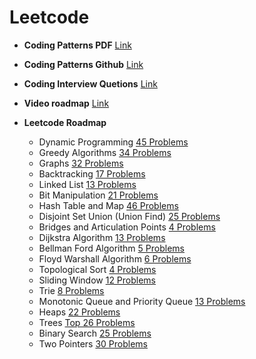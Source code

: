 # Leetcode

* **Coding Patterns PDF** [Link](/assets/coding_patterns.pdf)

* **Coding Patterns Github** [Link](https://github.com/Chanda-Abdul/Several-Coding-Patterns-for-Solving-Data-Structures-and-Algorithms-Problems-during-Interviews)
  
* **Coding Interview Quetions** [Link](/assets/coding_interview_questions.pdf)

* **Video roadmap** [Link](https://takeuforward.org/interviews/blind-75-leetcode-problems-detailed-video-solutions)
  
* **Leetcode Roadmap**
  * Dynamic Programming [45 Problems](https://lnkd.in/gHYgRDSZ)
  * Greedy Algorithms [34 Problems](https://lnkd.in/gianQPuw)
  * Graphs [32 Problems](https://lnkd.in/gcHRz5-p)
  * Backtracking [17 Problems](https://lnkd.in/gersVnrz)
  * Linked List [13 Problems](https://lnkd.in/gT_FhqYa)
  * Bit Manipulation [21 Problems](https://lnkd.in/gtZZc6tR)
  * Hash Table and Map [46 Problems](https://lnkd.in/gPsUh6w5)
  * Disjoint Set Union (Union Find) [25 Problems](https://lnkd.in/gQx74mJc)
  * Bridges and Articulation Points [4 Problems](https://lnkd.in/gRpJ6qxN)
  * Dijkstra Algorithm [13 Problems](https://lnkd.in/gRsxH7Th)
  * Bellman Ford Algorithm [5 Problems](https://lnkd.in/gBN54_mc)
  * Floyd Warshall Algorithm [6 Problems](https://lnkd.in/g6zvRYbb)
  * Topological Sort [4 Problems](https://lnkd.in/gBaaZCbM)
  * Sliding Window [12 Problems](https://lnkd.in/gbMnsS8i)
  * Trie [8 Problems](https://lnkd.in/gDqU7Ypy)
  * Monotonic Queue and Priority Queue [13 Problems](https://lnkd.in/gzrcfZtj)
  * Heaps [22 Problems](https://lnkd.in/gNsjGw8p)
  * Trees [Top 26 Problems](https://lnkd.in/g5vXWFu3)
  * Binary Search [25 Problems](https://lnkd.in/gjykw7x2)
  * Two Pointers [30 Problems](https://lnkd.in/gZeG-PXb)
